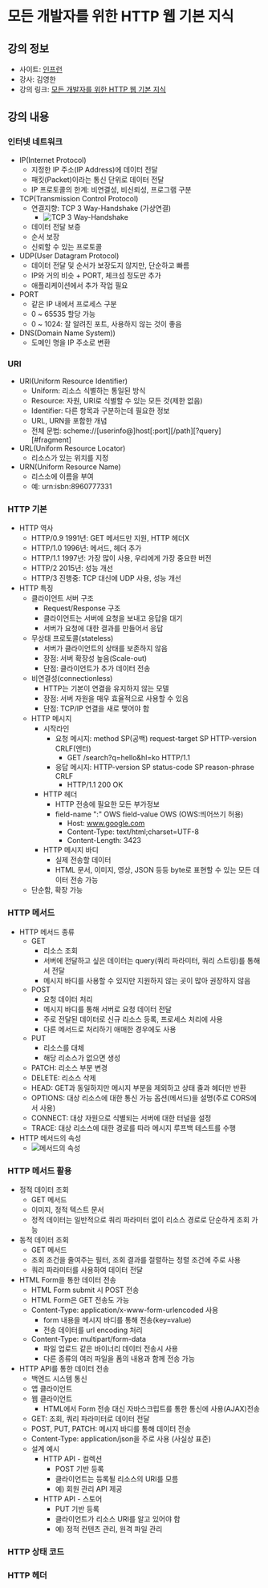 # 모든 개발자를 위한 HTTP 웹 기본 지식

## 강의 정보

- 사이트: [인프런](https://www.inflearn.com/)
- 강사: 김영한
- 강의 링크: [모든 개발자를 위한 HTTP 웹 기본 지식](https://www.inflearn.com/course/http-%EC%9B%B9-%EB%84%A4%ED%8A%B8%EC%9B%8C%ED%81%AC)

## 강의 내용

### 인터넷 네트워크

- IP(Internet Protocol)
  - 지정한 IP 주소(IP Address)에 데이터 전달
  - 패킷(Packet)이라는 통신 단위로 데이터 전달
  - IP 프로토콜의 한계: 비연결성, 비신뢰성, 프로그램 구분
- TCP(Transmission Control Protocol)
  - 연결지향: TCP 3 Way-Handshake (가상연결)
    - ![TCP 3 Way-Handshake](https://user-images.githubusercontent.com/35869083/106898702-dcc9b180-6737-11eb-9347-d174e7d24c5f.png)
  - 데이터 전달 보증
  - 순서 보장
  - 신뢰할 수 있는 프로토콜
- UDP(User Datagram Protocol)
  - 데이터 전달 및 순서가 보장도지 않지만, 단순하고 빠름
  - IP와 거의 비슷 + PORT, 체크섬 정도만 추가
  - 애플리케이션에서 추가 작업 필요
- PORT
  - 같은 IP 내에서 프로세스 구분
  - 0 ~ 65535 할당 가능
  - 0 ~ 1024: 잘 알려진 포트, 사용하지 않는 것이 좋음
- DNS(Domain Name System))
  - 도메인 명을 IP 주소로 변환

### URI

- URI(Uniform Resource Identifier)
  - Uniform: 리소스 식별하는 통일된 방식
  - Resource: 자원, URI로 식별할 수 있는 모든 것(제한 없음)
  - Identifier: 다른 항목과 구분하는데 필요한 정보
  - URL, URN을 포함한 개념
  - 전체 문법: scheme://[userinfo@]host[:port][/path][?query][#fragment]
- URL(Uniform Resource Locator)
  - 리소스가 있는 위치를 지정
- URN(Uniform Resource Name)
  - 리스소에 이름을 부여
  - 예: urn:isbn:8960777331

### HTTP 기본

- HTTP 역사
  - HTTP/0.9 1991년: GET 메서드만 지원, HTTP 헤더X
  - HTTP/1.0 1996년: 메서드, 헤더 추가
  - HTTP/1.1 1997년: 가장 많이 사용, 우리에게 가장 중요한 버전
  - HTTP/2 2015년: 성능 개선
  - HTTP/3 진행중: TCP 대신에 UDP 사용, 성능 개선
- HTTP 특징
  - 클라이언트 서버 구조
    - Request/Response 구조
    - 클라이언트는 서버에 요청을 보내고 응답을 대기
    - 서버가 요청에 대한 결과를 만들어서 응답
  - 무상태 프로토콜(stateless)
    - 서버가 클라이언트의 상태를 보존하지 않음
    - 장점: 서버 확장성 높음(Scale-out)
    - 단점: 클라이언트가 추가 데이터 전송
  - 비연결성(connectionless)
    - HTTP는 기본이 연결을 유지하지 않는 모델
    - 장점: 서버 자원을 매우 효율적으로 사용할 수 있음
    - 단점: TCP/IP 연결을 새로 맺어야 함
  - HTTP 메시지
    - 시작라인
      - 요청 메시지: method SP(공백) request-target SP HTTP-version CRLF(엔터)
        - GET /search?q=hello&hl=ko HTTP/1.1
      - 응답 메시지: HTTP-version SP status-code SP reason-phrase CRLF
        - HTTP/1.1 200 OK
    - HTTP 헤더
      - HTTP 전송에 필요한 모든 부가정보
      - field-name ":" OWS field-value OWS (OWS:띄어쓰기 허용)
        - Host: www.google.com
        - Content-Type: text/html;charset=UTF-8
        - Content-Length: 3423
    - HTTP 메시지 바디
      - 실제 전송할 데이터
      - HTML 문서, 이미지, 영상, JSON 등등 byte로 표현할 수 있는 모든 데이터 전송 가능
  - 단순함, 확장 가능

### HTTP 메서드

- HTTP 메서드 종류
  - GET
    - 리소스 조회
    - 서버에 전달하고 싶은 데이터는 query(쿼리 파라미터, 쿼리 스트링)를 통해서 전달
    - 메시지 바디를 사용할 수 있지만 지원하지 않는 곳이 많아 권장하지 않음
  - POST
    - 요청 데이터 처리
    - 메시지 바디를 통해 서버로 요청 데이터 전달
    - 주로 전달된 데이터로 신규 리소스 등록, 프로세스 처리에 사용
    - 다른 메서드로 처리하기 애매한 경우에도 사용
  - PUT
    - 리소스를 대체
    - 해당 리소스가 없으면 생성
  - PATCH: 리소스 부분 변경
  - DELETE: 리소스 삭제
  - HEAD: GET과 동일하지만 메시지 부분을 제외하고 상태 줄과 헤더만 반환
  - OPTIONS: 대상 리소스에 대한 통신 가능 옵션(메서드)을 설명(주로 CORS에서 사용)
  - CONNECT: 대상 자원으로 식별되는 서버에 대한 터널을 설정
  - TRACE: 대상 리소스에 대한 경로를 따라 메시지 루프백 테스트를 수행
- HTTP 메서드의 속성
  - ![메서드의 속성](https://user-images.githubusercontent.com/35869083/107229106-c174e400-6a60-11eb-8fc0-1324fbaa8275.png)

### HTTP 메서드 활용

- 정적 데이터 조회
  - GET 메서드
  - 이미지, 정적 텍스트 문서
  - 정적 데이터는 일반적으로 쿼리 파라미터 없이 리소스 경로로 단순하게 조회 가능
- 동적 데이터 조회
  - GET 메서드
  - 조회 조건을 줄여주는 필터, 조회 결과를 절렬하는 정렬 조건에 주로 사용
  - 쿼리 파라미터를 사용하여 데이터 전달
- HTML Form을 통한 데이터 전송
  - HTML Form submit 시 POST 전송
  - HTML Form은 GET 전송도 가능
  - Content-Type: application/x-www-form-urlencoded 사용
    - form 내용을 메시지 바디를 통해 전송(key=value)
    - 전송 데이터를 url encoding 처리
  - Content-Type: multipart/form-data
    - 파일 업로드 같은 바이너리 데이터 전송시 사용
    - 다른 종류의 여러 파일을 폼의 내용과 함께 전송 가능
- HTTP API를 통한 데이터 전송
  - 백엔드 시스템 통신
  - 앱 클라이언트
  - 웹 클라이언트
    - HTML에서 Form 전송 대신 자바스크립트를 통한 통신에 사용(AJAX)전송
  - GET: 조회, 쿼리 파라미터로 데이터 전달
  - POST, PUT, PATCH: 메시지 바디를 통해 데이터 전송
  - Content-Type: application/json을 주로 사용 (사실상 표준)
  - 설계 예시
    - HTTP API - 컬렉션
      - POST 기반 등록
      - 클라이언트는 등록될 리소스의 URI를 모름
      - 예) 회원 관리 API 제공
    - HTTP API - 스토어
      - PUT 기반 등록
      - 클라이언트가 리소스 URI를 알고 있어야 함
      - 예) 정적 컨텐츠 관리, 원격 파일 관리

### HTTP 상태 코드

### HTTP 헤더
